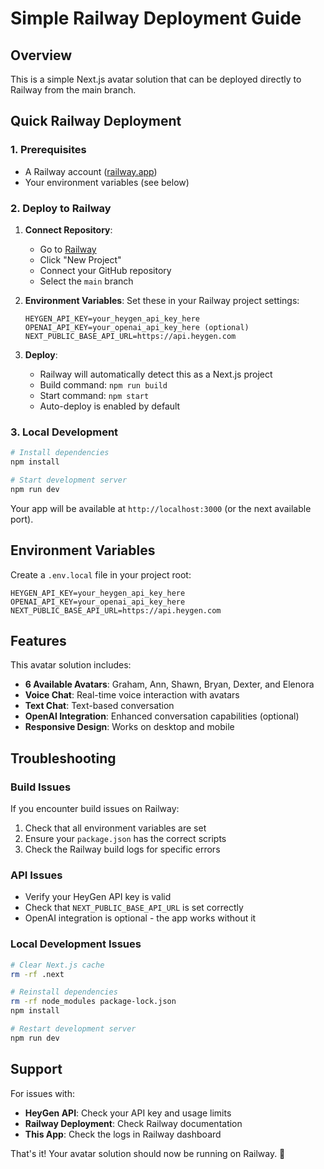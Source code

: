 # Simple Railway Deployment Guide

## Overview

This is a simple Next.js avatar solution that can be deployed directly to Railway from the main branch.

## Quick Railway Deployment

### 1. Prerequisites
- A Railway account ([railway.app](https://railway.app))
- Your environment variables (see below)

### 2. Deploy to Railway

1. **Connect Repository**:
   - Go to [Railway](https://railway.app)
   - Click "New Project"
   - Connect your GitHub repository
   - Select the `main` branch

2. **Environment Variables**:
   Set these in your Railway project settings:
   ```
   HEYGEN_API_KEY=your_heygen_api_key_here
   OPENAI_API_KEY=your_openai_api_key_here (optional)
   NEXT_PUBLIC_BASE_API_URL=https://api.heygen.com
   ```

3. **Deploy**:
   - Railway will automatically detect this as a Next.js project
   - Build command: `npm run build`
   - Start command: `npm start`
   - Auto-deploy is enabled by default

### 3. Local Development

```bash
# Install dependencies
npm install

# Start development server
npm run dev
```

Your app will be available at `http://localhost:3000` (or the next available port).

## Environment Variables

Create a `.env.local` file in your project root:

```env
HEYGEN_API_KEY=your_heygen_api_key_here
OPENAI_API_KEY=your_openai_api_key_here
NEXT_PUBLIC_BASE_API_URL=https://api.heygen.com
```

## Features

This avatar solution includes:

- **6 Available Avatars**: Graham, Ann, Shawn, Bryan, Dexter, and Elenora
- **Voice Chat**: Real-time voice interaction with avatars
- **Text Chat**: Text-based conversation
- **OpenAI Integration**: Enhanced conversation capabilities (optional)
- **Responsive Design**: Works on desktop and mobile

## Troubleshooting

### Build Issues
If you encounter build issues on Railway:
1. Check that all environment variables are set
2. Ensure your `package.json` has the correct scripts
3. Check the Railway build logs for specific errors

### API Issues
- Verify your HeyGen API key is valid
- Check that `NEXT_PUBLIC_BASE_API_URL` is set correctly
- OpenAI integration is optional - the app works without it

### Local Development Issues
```bash
# Clear Next.js cache
rm -rf .next

# Reinstall dependencies
rm -rf node_modules package-lock.json
npm install

# Restart development server
npm run dev
```

## Support

For issues with:
- **HeyGen API**: Check your API key and usage limits
- **Railway Deployment**: Check Railway documentation
- **This App**: Check the logs in Railway dashboard

That's it! Your avatar solution should now be running on Railway. 🚀 